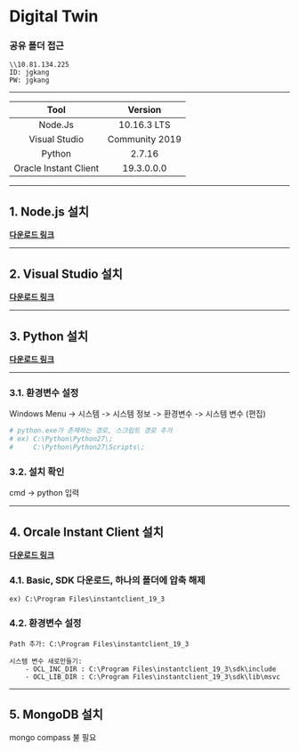 # Digital Twin

### 공유 폴더 접근
```
\\10.81.134.225
ID: jgkang
PW: jgkang
```
---
|Tool|Version|
|:---:|:---:|
|Node.Js|10.16.3 LTS|
|Visual Studio|Community 2019|
|Python|2.7.16|
|Oracle Instant Client|19.3.0.0.0|
---
## 1. Node.js 설치

**[다운로드 링크](https://nodejs.org/ko/)**

---

## 2. Visual Studio 설치

**[다운로드 링크](https://visualstudio.microsoft.com/ko/downloads/)**

---

## 3. Python 설치

**[다운로드 링크](https://www.python.org/downloads/release/python-2716/)**

---

### 3.1. 환경변수 설정

Windows Menu -> 시스템 -> 시스템 정보 -> 환경변수 -> 시스템 변수 (편집)
```bash
# python.exe가 존재하는 경로, 스크립트 경로 추가
# ex) C:\Python\Python27\;
#     C:\Python\Python27\Scripts\;
```

### 3.2. 설치 확인

cmd -> python 입력

---

## 4. Orcale Instant Client 설치

**[다운로드 링크](https://www.oracle.com/database/technologies/instant-client/downloads.html)**

### 4.1. Basic, SDK 다운로드, 하나의 폴더에 압축 해제

```
ex) C:\Program Files\instantclient_19_3
```

### 4.2. 환경변수 설정
```
Path 추가: C:\Program Files\instantclient_19_3

시스템 변수 새로만들기: 
    - OCL_INC_DIR : C:\Program Files\instantclient_19_3\sdk\include
    - OCL_LIB_DIR : C:\Program Files\instantclient_19_3\sdk\lib\msvc
```

---

## 5. MongoDB 설치

mongo compass 불 필요